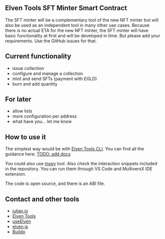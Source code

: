 ## Elven Tools SFT Minter Smart Contract

The SFT minter will be a complementary tool of the new NFT minter but will also be used as an independent tool in many other use cases. Because there is no actual ETA for the new NFT minter, the SFT minter will have basic functionality at first and will be developed in time. But please add your requirements. Use the GitHub issues for that.

## Current functionality

- issue collection
- configure and manage a collection
- mint and send SFTs (payment with EGLD)
- burn and add quantity

## For later

- allow lists
- more configuration per address
- what have you... let me know

## How to use it

The simplest way would be with [Elven Tools CLI](https://www.npmjs.com/package/elven-tools). You can find all the guidance here: [TODO: add docs]()

You could also use [mxpy](https://docs.multiversx.com/sdk-and-tools/sdk-py/mxpy-cli) tool. Also check the interaction snippets included in the repository. You can run them through VS Code and MultiversX IDE extension.

The code is open source, and there is an ABI file.

## Contact and other tools

- [julian.io](https://www.julian.io)
- [Elven Tools](https://www.elven.tools)
- [useElven](https://www.useelven.com)
- [elven.js](https://www.elvenjs.com)
- [Buildo](https://www.buildobegins.com)
